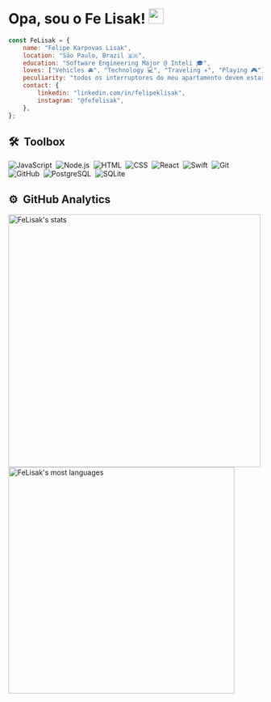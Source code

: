<h1 align="left">Opa, sou o Fe Lisak! <img src="https://raw.githubusercontent.com/kaueMarques/kaueMarques/master/hi.gif" height="30px"></h1>

```js
const FeLisak = {
    name: "Felipe Karpovas Lisak",
    location: "São Paulo, Brazil 🇧🇷",
    education: "Software Engineering Major @ Inteli 🎓",
    loves: ["Vehicles 🚘", "Technology 💻", "Traveling ✈️", "Playing 🎮"],
    peculiarity: "todos os interruptores do meu apartamento devem estar virados para o mesmo lado. Uma pequena obsessão que me ajuda a sentir que tudo está em ordem, como uma forma de organização invisível no meu dia a dia.",
    contact: {
        linkedin: "linkedin.com/in/felipeklisak",
        instagram: "@fefelisak",
    },
};
```

## 🛠 &nbsp;Toolbox

![JavaScript](https://img.shields.io/badge/-JavaScript-05122A?style=flat&logo=javascript)&nbsp;
![Node.js](https://img.shields.io/badge/-Node.js-05122A?style=flat&logo=node.js)&nbsp;
![HTML](https://img.shields.io/badge/-HTML-05122A?style=flat&logo=HTML5)&nbsp;
![CSS](https://img.shields.io/badge/-CSS-05122A?style=flat&logo=CSS3&logoColor=1572B6)&nbsp;
![React](https://img.shields.io/badge/-React-05122A?style=flat&logo=react)&nbsp;
![Swift](https://img.shields.io/badge/-Swift-05122A?style=flat&logo=swift)&nbsp;
![Git](https://img.shields.io/badge/-Git-05122A?style=flat&logo=git)&nbsp;
![GitHub](https://img.shields.io/badge/-GitHub-05122A?style=flat&logo=github)&nbsp;
![PostgreSQL](https://img.shields.io/badge/-PostgreSQL-05122A?style=flat&logo=postgresql)&nbsp;
![SQLite](https://img.shields.io/badge/-SQLite-05122A?style=flat&logo=sqlite)&nbsp;

## ⚙️ &nbsp;GitHub Analytics

<p align="left">
<img width="500em" src="https://github-readme-stats.vercel.app/api?username=FeLisak&show_icons=true&theme=vision-friendly-dark" alt="FeLisak's stats"/>
<img width="448em" src="https://github-readme-stats.vercel.app/api/top-langs/?username=FeLisak&layout=compact&theme=vision-friendly-dark" alt="FeLisak's most languages"/>
</p>
